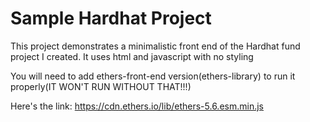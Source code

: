 # Sample Hardhat Project

This project demonstrates a minimalistic front end of the Hardhat fund project I created. It uses html and javascript with no styling

You will need to add ethers-front-end version(ethers-library) to run it properly(IT WON'T RUN WITHOUT THAT!!!)

Here's the link:
https://cdn.ethers.io/lib/ethers-5.6.esm.min.js
